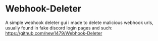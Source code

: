 # Webhook-Deleter
A simple webhook deleter gui i made to delete malicious webhook urls, usually found in fake discord login pages and such:
https://github.com/new1479/Webhook-Deleter
